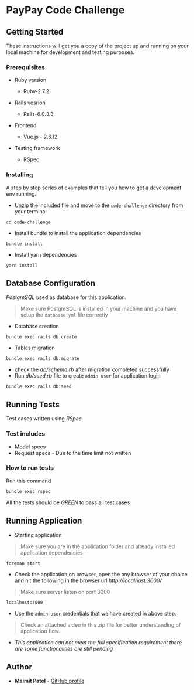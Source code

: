 # PayPay Code Challenge

## Getting Started

These instructions will get you a copy of the project up and running on your local machine for development and testing purposes.

### Prerequisites

* Ruby version

  - Ruby-2.7.2

* Rails vesrion

  - Rails-6.0.3.3

* Frontend
  - Vue.js - 2.6.12

* Testing framework
  - RSpec

### Installing

A step by step series of examples that tell you how to get a development env running.

- Unzip the included file and move to the `code-challenge` directory from your terminal

```
cd code-challenge
```

- Install bundle to install the application dependencies

```
bundle install
```

- Install yarn dependencies

```
yarn install
```


## Database Configuration

*PostgreSQL* used as database for this application.
> Make sure PostgreSQL is installed in your machine and you have setup the  `database.yml` file correctly

- Database creation

```
bundle exec rails db:create
```

- Tables migration

```
bundle exec rails db:migrate
```

- check the *db/schema.rb* after migration completed successfully
- Run *db/seed.rb* file to create `admin user` for application login

```
bundle exec rails db:seed
```

## Running Tests

Test cases written using *RSpec*

### Test includes

- Model specs
- Request specs - Due to the time limit not written

### How to run tests

Run this command

```
bundle exec rspec
```

All the tests should be *GREEN* to pass all test cases

## Running Application

- Starting application

> Make sure you are in the application folder and already installed application dependencies

```
foreman start
```

- Check the application on browser, open the any browser of your choice and hit the following in the browser url *http://localhost:3000/*

> Make sure server listen on port 3000

```
localhost:3000
```

- Use the `admin user` credentials that we have created in above step.
> Check an attached video in this zip file for better understanding of application flow.

- *This application can not meet the full specification requirement there are some functionalities are still pending*

## Author

* **Maimit Patel** - [GitHub profile](https://github.com/maimitp9)